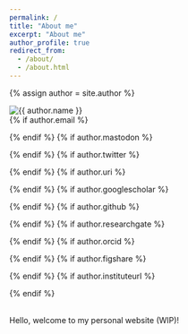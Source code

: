 ```yaml
---
permalink: /
title: "About me"
excerpt: "About me"
author_profile: true
redirect_from: 
  - /about/
  - /about.html
---
```


{% assign author = site.author %}
<!-- This is what will be shown when shrinking the view: only the icons -->
<div class="hidden__avatar">
  <img src="{{ author.avatar | prepend: "/images/" | prepend: base_path }}" alt="{{ author.name }}">
<div>
  {% if author.email %}
    <p class="hidden__link"><a href="mailto:{{ author.email }}"><i class="fas fa-fw fa-envelope"></i></a></p>
  {% endif %}
  {% if author.mastodon %}
    <p class="hidden__link"><a rel="me" href="{{ author.mastodon }}"><i class="fab fa-fw fa-mastodon" aria-hidden="true"></i></a></p>
  {% endif %}
  {% if author.twitter %}
    <p class="hidden__link"><a href="https://twitter.com/{{ author.twitter }}"><i class="fab fa-fw fa-twitter-square" aria-hidden="true"></i></a></p>
  {% endif %}
  {% if author.uri %}
    <p class="hidden__link"><a href="{{ author.uri }}"><i class="fas fa-fw fa-link" aria-hidden="true"></i></a></p>
  {% endif %}
  {% if author.googlescholar %}
    <p class="hidden__link"><a href="{{ author.googlescholar }}"><i class="ai ai-google-scholar ai-fw"></i></a></p>
  {% endif %}
  {% if author.github %}
    <p class="hidden__link"><a href="https://github.com/{{ author.github }}"><i class="fab fa-github"></i></a></p>
  {% endif %}
  {% if author.researchgate %}
    <p class="hidden__link"><a href="{{ author.researchgate }}"><i class="fab fa-fw fa-researchgate" aria-hidden="true"></i></a></p>
  {% endif %}
  {% if author.orcid %}
    <p class="hidden__link"><a href="https://orcid.org/{{ author.orcid }}"><i class="ai ai-orcid ai-fw"></i></a></p>
  {% endif %}
  {% if author.figshare %}
    <p class="hidden__link"><a href="{{ author.figshare }}"><i class="ai ai-figshare ai-fw"></i></a></p>
  {% endif %}
  {% if author.instituteurl %}
    <p class="hidden__link"><a href="{{ author.instituteurl }}"><i class="fa fa-fw fa-university" aria-hidden="true"></i></a></p>
  {% endif %}
  </div>
  <br>
</div>

Hello, welcome to my personal website (WIP)!
